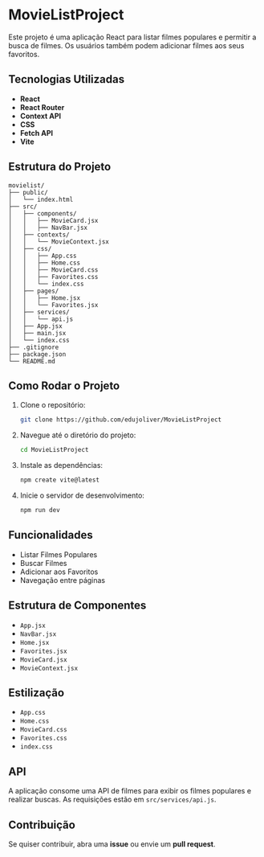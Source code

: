 # MovieListProject

Este projeto é uma aplicação React para listar filmes populares e permitir a busca de filmes. Os usuários também podem adicionar filmes aos seus favoritos.

## Tecnologias Utilizadas

- **React**
- **React Router**
- **Context API**
- **CSS**
- **Fetch API**
- **Vite**

## Estrutura do Projeto

```
movielist/
├── public/
│   └── index.html
├── src/
│   ├── components/
│   │   ├── MovieCard.jsx
│   │   ├── NavBar.jsx
│   ├── contexts/
│   │   └── MovieContext.jsx
│   ├── css/
│   │   ├── App.css
│   │   ├── Home.css
│   │   ├── MovieCard.css
│   │   ├── Favorites.css
│   │   └── index.css
│   ├── pages/
│   │   ├── Home.jsx
│   │   └── Favorites.jsx
│   ├── services/
│   │   └── api.js
│   ├── App.jsx
│   ├── main.jsx
│   └── index.css
├── .gitignore
├── package.json
└── README.md
```

## Como Rodar o Projeto

1. Clone o repositório:
   ```bash
   git clone https://github.com/edujoliver/MovieListProject
   ```
2. Navegue até o diretório do projeto:
   ```bash
   cd MovieListProject
   ```
3. Instale as dependências:
   ```bash
   npm create vite@latest
   ```
4. Inicie o servidor de desenvolvimento:
   ```bash
   npm run dev
   ```

## Funcionalidades

- Listar Filmes Populares
- Buscar Filmes
- Adicionar aos Favoritos
- Navegação entre páginas

## Estrutura de Componentes

- `App.jsx`
- `NavBar.jsx`
- `Home.jsx`
- `Favorites.jsx`
- `MovieCard.jsx`
- `MovieContext.jsx`

## Estilização

- `App.css`
- `Home.css`
- `MovieCard.css`
- `Favorites.css`
- `index.css`

## API

A aplicação consome uma API de filmes para exibir os filmes populares e realizar buscas. As requisições estão em `src/services/api.js`.

## Contribuição

Se quiser contribuir, abra uma **issue** ou envie um **pull request**.
